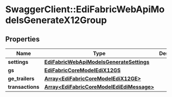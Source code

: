 # SwaggerClient::EdiFabricWebApiModelsGenerateX12Group

## Properties
Name | Type | Description | Notes
------------ | ------------- | ------------- | -------------
**settings** | [**EdiFabricWebApiModelsGenerateSettings**](EdiFabricWebApiModelsGenerateSettings.md) |  | [optional] 
**gs** | [**EdiFabricCoreModelEdiX12GS**](EdiFabricCoreModelEdiX12GS.md) |  | [optional] 
**ge_trailers** | [**Array&lt;EdiFabricCoreModelEdiX12GE&gt;**](EdiFabricCoreModelEdiX12GE.md) |  | [optional] 
**transactions** | [**Array&lt;EdiFabricCoreModelEdiEdiMessage&gt;**](EdiFabricCoreModelEdiEdiMessage.md) |  | [optional] 


